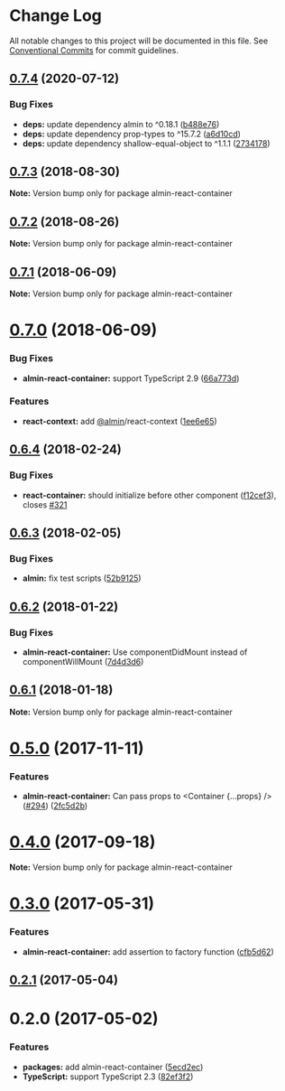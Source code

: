 # Change Log

All notable changes to this project will be documented in this file.
See [Conventional Commits](https://conventionalcommits.org) for commit guidelines.

## [0.7.4](https://github.com/almin/almin/compare/almin-react-container@0.7.3...almin-react-container@0.7.4) (2020-07-12)


### Bug Fixes

* **deps:** update dependency almin to ^0.18.1 ([b488e76](https://github.com/almin/almin/commit/b488e76b1b6318e48d7b7b8dff0245dd0761b432))
* **deps:** update dependency prop-types to ^15.7.2 ([a6d10cd](https://github.com/almin/almin/commit/a6d10cdee688f3bca72bb1b78d9a5ce4b80a53b7))
* **deps:** update dependency shallow-equal-object to ^1.1.1 ([2734178](https://github.com/almin/almin/commit/2734178e7f53448903e1217d1655a441ec5bcd30))





<a name="0.7.3"></a>
## [0.7.3](https://github.com/almin/almin/compare/almin-react-container@0.7.2...almin-react-container@0.7.3) (2018-08-30)

**Note:** Version bump only for package almin-react-container





<a name="0.7.2"></a>
## [0.7.2](https://github.com/almin/almin/compare/almin-react-container@0.7.1...almin-react-container@0.7.2) (2018-08-26)

**Note:** Version bump only for package almin-react-container





<a name="0.7.1"></a>
## [0.7.1](https://github.com/almin/almin/compare/almin-react-container@0.7.0...almin-react-container@0.7.1) (2018-06-09)




**Note:** Version bump only for package almin-react-container

<a name="0.7.0"></a>
# [0.7.0](https://github.com/almin/almin/compare/almin-react-container@0.6.4...almin-react-container@0.7.0) (2018-06-09)


### Bug Fixes

* **almin-react-container:** support TypeScript 2.9 ([66a773d](https://github.com/almin/almin/commit/66a773d))


### Features

* **react-context:** add [@almin](https://github.com/almin)/react-context ([1ee6e65](https://github.com/almin/almin/commit/1ee6e65))




<a name="0.6.4"></a>
## [0.6.4](https://github.com/almin/almin/compare/almin-react-container@0.6.3...almin-react-container@0.6.4) (2018-02-24)


### Bug Fixes

* **react-container:** should initialize before other component ([f12cef3](https://github.com/almin/almin/commit/f12cef3)), closes [#321](https://github.com/almin/almin/issues/321)




<a name="0.6.3"></a>
## [0.6.3](https://github.com/almin/almin/compare/almin-react-container@0.6.2...almin-react-container@0.6.3) (2018-02-05)


### Bug Fixes

* **almin:** fix test scripts ([52b9125](https://github.com/almin/almin/commit/52b9125))




<a name="0.6.2"></a>
## [0.6.2](https://github.com/almin/almin/compare/almin-react-container@0.6.1...almin-react-container@0.6.2) (2018-01-22)


### Bug Fixes

* **almin-react-container:** Use componentDidMount instead of componentWillMount ([7d4d3d6](https://github.com/almin/almin/commit/7d4d3d6))




<a name="0.6.1"></a>
## [0.6.1](https://github.com/almin/almin/compare/almin-react-container@0.6.0...almin-react-container@0.6.1) (2018-01-18)




**Note:** Version bump only for package almin-react-container

<a name="0.5.0"></a>
# [0.5.0](https://github.com/almin/almin/compare/almin-react-container@0.4.0...almin-react-container@0.5.0) (2017-11-11)


### Features

* **almin-react-container:** Can pass props to <Container {...props} />  ([#294](https://github.com/almin/almin/issues/294)) ([2fc5d2b](https://github.com/almin/almin/commit/2fc5d2b))




<a name="0.4.0"></a>
# [0.4.0](https://github.com/almin/almin/compare/almin-react-container@0.3.9...almin-react-container@0.4.0) (2017-09-18)




**Note:** Version bump only for package almin-react-container

<a name="0.3.0"></a>
# [0.3.0](https://github.com/almin/almin/compare/almin-react-container@0.2.2...almin-react-container@0.3.0) (2017-05-31)


### Features

* **almin-react-container:** add assertion to factory function ([cfb5d62](https://github.com/almin/almin/commit/cfb5d62))




<a name="0.2.1"></a>
## [0.2.1](https://github.com/almin/almin/compare/almin-react-container@0.2.0...almin-react-container@0.2.1) (2017-05-04)




<a name="0.2.0"></a>
# 0.2.0 (2017-05-02)


### Features

* **packages:** add almin-react-container ([5ecd2ec](https://github.com/almin/almin/commit/5ecd2ec))
* **TypeScript:** support TypeScript 2.3 ([82ef3f2](https://github.com/almin/almin/commit/82ef3f2))

